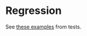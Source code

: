 # Regression

See [these
examples](https://github.com/JuliaAI/LearnAPI.jl/blob/dev/test/integration/regression.jl)
from tests.
